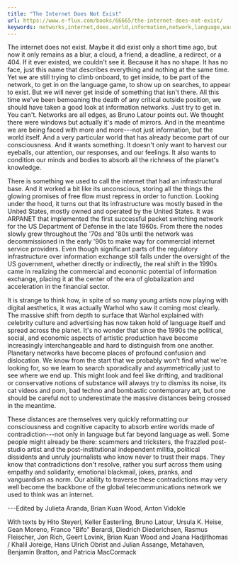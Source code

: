 ```yaml
---
title: "The Internet Does Not Exist"
url: https://www.e-flux.com/books/66665/the-internet-does-not-exist/
keywords: networks,internet,does,world,information,network,language,warhol,exist,know,wood
---
```

The internet does not exist. Maybe it did exist only a short time ago, but now it only remains as a blur, a cloud, a friend, a deadline, a redirect, or a 404. If it ever existed, we couldn't see it. Because it has no shape. It has no face, just this name that describes everything and nothing at the same time. Yet we are still trying to climb onboard, to get inside, to be part of the network, to get in on the language game, to show up on searches, to appear to exist. But we will never get inside of something that isn't there. All this time we've been bemoaning the death of any critical outside position, we should have taken a good look at information networks. Just try to get in. You can't. Networks are all edges, as Bruno Latour points out. We thought there were windows but actually it's made of mirrors. And in the meantime we are being faced with more and more---not just information, but the world itself. And a very particular world that has already become part of our consciousness. And it wants something. It doesn't only want to harvest our eyeballs, our attention, our responses, and our feelings. It also wants to condition our minds and bodies to absorb all the richness of the planet's knowledge.

There is something we used to call the internet that had an infrastructural base. And it worked a bit like its unconscious, storing all the things the glowing promises of free flow must repress in order to function. Looking under the hood, it turns out that its infrastructure was mostly based in the United States, mostly owned and operated by the United States. It was ARPANET that implemented the first successful packet switching network for the US Department of Defense in the late 1960s. From there the nodes slowly grew throughout the '70s and '80s until the network was decommissioned in the early '90s to make way for commercial internet service providers. Even though significant parts of the regulatory infrastructure over information exchange still falls under the oversight of the US government, whether directly or indirectly, the real shift in the 1990s came in realizing the commercial and economic potential of information exchange, placing it at the center of the era of globalization and acceleration in the financial sector.

It is strange to think how, in spite of so many young artists now playing with digital aesthetics, it was actually Warhol who saw it coming most clearly. The massive shift from depth to surface that Warhol explained with celebrity culture and advertising has now taken hold of language itself and spread across the planet. It's no wonder that since the 1990s the political, social, and economic aspects of artistic production have become increasingly interchangeable and hard to distinguish from one another. Planetary networks have become places of profound confusion and dislocation. We know from the start that we probably won't find what we're looking for, so we learn to search sporadically and asymmetrically just to see where we end up. This might look and feel like drifting, and traditional or conservative notions of substance will always try to dismiss its noise, its cat videos and porn, bad techno and bombastic contemporary art, but one should be careful not to underestimate the massive distances being crossed in the meantime.

These distances are themselves very quickly reformatting our consciousness and cognitive capacity to absorb entire worlds made of contradiction---not only in language but far beyond language as well. Some people might already be there: scammers and tricksters, the frazzled post-studio artist and the post-institutional independent militia, political dissidents and unruly journalists who know never to trust their maps. They know that contradictions don't resolve, rather you surf across them using empathy and solidarity, emotional blackmail, jokes, pranks, and vanguardism as norm. Our ability to traverse these contradictions may very well become the backbone of the global telecommunications network we used to think was an internet.

---Edited by Julieta Aranda, Brian Kuan Wood, Anton Vidokle

With texts by Hito Steyerl, Keller Easterling, Bruno Latour, Ursula K. Heise, Gean Moreno, Franco "Bifo" Berardi, Diedrich Diederichsen, Rasmus Fleischer, Jon Rich, Geert Lovink, Brian Kuan Wood and Joana Hadjithomas / Khalil Joreige, Hans Ulrich Obrist and Julian Assange, Metahaven, Benjamin Bratton, and Patricia MacCormack
